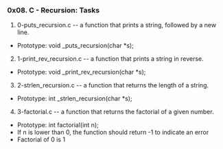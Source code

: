 ### 0x08. C - Recursion: Tasks

1. 0-puts_recursion.c -- a function that prints a string, followed by a new line.

 - Prototype: void _puts_recursion(char *s);

2. 1-print_rev_recursion.c -- a function that prints a string in reverse.

 - Prototype: void _print_rev_recursion(char *s);

3. 2-strlen_recursion.c -- a function that returns the length of a string.

 - Prototype: int _strlen_recursion(char *s);

4. 3-factorial.c -- a function that returns the factorial of a given number.

 - Prototype: int factorial(int n);
 - If n is lower than 0, the function should return -1 to indicate an error
 - Factorial of 0 is 1

